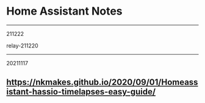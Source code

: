 # Home Assistant Notes

---
211222

relay-211220

---
20211117

https://nkmakes.github.io/2020/09/01/Homeassistant-hassio-timelapses-easy-guide/
---